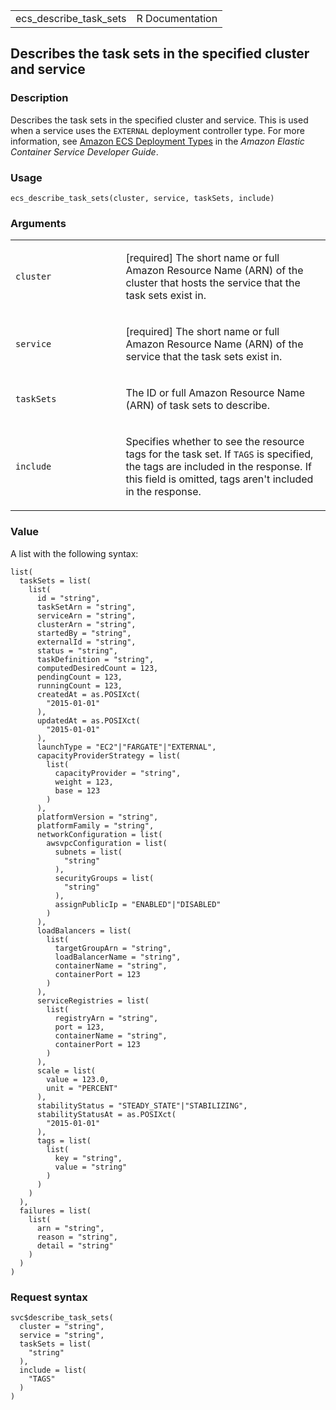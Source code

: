 <table style="width: 100%;">
<tbody>
<tr class="odd">
<td>ecs_describe_task_sets</td>
<td style="text-align: right;">R Documentation</td>
</tr>
</tbody>
</table>

## Describes the task sets in the specified cluster and service

### Description

Describes the task sets in the specified cluster and service. This is
used when a service uses the `EXTERNAL` deployment controller type. For
more information, see [Amazon ECS Deployment
Types](https://docs.aws.amazon.com/AmazonECS/latest/developerguide/deployment-types.html)
in the *Amazon Elastic Container Service Developer Guide*.

### Usage

    ecs_describe_task_sets(cluster, service, taskSets, include)

### Arguments

<table>
<colgroup>
<col style="width: 35%" />
<col style="width: 65%" />
</colgroup>
<tbody>
<tr class="odd">
<td><code id="ecs_describe_task_sets_:_cluster">cluster</code></td>
<td><p>[required] The short name or full Amazon Resource Name (ARN) of
the cluster that hosts the service that the task sets exist in.</p></td>
</tr>
<tr class="even">
<td><code id="ecs_describe_task_sets_:_service">service</code></td>
<td><p>[required] The short name or full Amazon Resource Name (ARN) of
the service that the task sets exist in.</p></td>
</tr>
<tr class="odd">
<td><code id="ecs_describe_task_sets_:_taskSets">taskSets</code></td>
<td><p>The ID or full Amazon Resource Name (ARN) of task sets to
describe.</p></td>
</tr>
<tr class="even">
<td><code id="ecs_describe_task_sets_:_include">include</code></td>
<td><p>Specifies whether to see the resource tags for the task set. If
<code>TAGS</code> is specified, the tags are included in the response.
If this field is omitted, tags aren't included in the response.</p></td>
</tr>
</tbody>
</table>

### Value

A list with the following syntax:

    list(
      taskSets = list(
        list(
          id = "string",
          taskSetArn = "string",
          serviceArn = "string",
          clusterArn = "string",
          startedBy = "string",
          externalId = "string",
          status = "string",
          taskDefinition = "string",
          computedDesiredCount = 123,
          pendingCount = 123,
          runningCount = 123,
          createdAt = as.POSIXct(
            "2015-01-01"
          ),
          updatedAt = as.POSIXct(
            "2015-01-01"
          ),
          launchType = "EC2"|"FARGATE"|"EXTERNAL",
          capacityProviderStrategy = list(
            list(
              capacityProvider = "string",
              weight = 123,
              base = 123
            )
          ),
          platformVersion = "string",
          platformFamily = "string",
          networkConfiguration = list(
            awsvpcConfiguration = list(
              subnets = list(
                "string"
              ),
              securityGroups = list(
                "string"
              ),
              assignPublicIp = "ENABLED"|"DISABLED"
            )
          ),
          loadBalancers = list(
            list(
              targetGroupArn = "string",
              loadBalancerName = "string",
              containerName = "string",
              containerPort = 123
            )
          ),
          serviceRegistries = list(
            list(
              registryArn = "string",
              port = 123,
              containerName = "string",
              containerPort = 123
            )
          ),
          scale = list(
            value = 123.0,
            unit = "PERCENT"
          ),
          stabilityStatus = "STEADY_STATE"|"STABILIZING",
          stabilityStatusAt = as.POSIXct(
            "2015-01-01"
          ),
          tags = list(
            list(
              key = "string",
              value = "string"
            )
          )
        )
      ),
      failures = list(
        list(
          arn = "string",
          reason = "string",
          detail = "string"
        )
      )
    )

### Request syntax

    svc$describe_task_sets(
      cluster = "string",
      service = "string",
      taskSets = list(
        "string"
      ),
      include = list(
        "TAGS"
      )
    )
